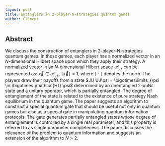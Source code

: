 ```yaml
---
layout: post
title: Entanglers in 2-player-N-strategies quantum games
author: Clément
---
```


## Abstract 

We discuss the construction of entanglers in 2-player-N-strategies quantum games. In these games, each player has a normalized vector in an $N$-dimensional Hilbert space upon which they apply their strategy. A normalized vector in an $N$-dimensional Hilbert space $\mathcal{H}_ \mathcal{N}$ can be represented as: $\vec{x} \in \mathcal{H}_ \mathcal{N}$, $\mid\vec{x}\mid = 1$, where $\mid\cdot\mid$ denotes the norm. The players draw their payoffs from a state $JU UJ\psi = \bigotimes\limits_{\psi \in \bigotimes \mathcal{H}} \psi$ determined by an unentangled 2-quNit state and a unitary operator, which is partially entangled. The degree of entanglement of the state is related to the existence of pure strategy Nash equilibrium in the quantum game. The paper suggests an algorithm to construct a special quantum gate that should be useful not only in quantum games but also as a special gate in manipulating quantum information protocols. The gate generates partially entangled states whose degree of entanglement is controlled by a single real parameter, and this property is referred to as single parameter completeness. The paper discusses the relevance of the problem to quantum information and suggests an extension of the algorithm to $N>2$.


